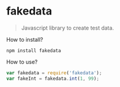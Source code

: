 # fakedata

> Javascript library to create test data.

How to install?

```
npm install fakedata
```

How to use?

```javascript
var fakedata = require('fakedata');
var fakeInt = fakedata.int(1, 99);
```